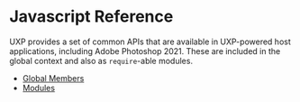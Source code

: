 # Javascript Reference

UXP provides a set of common APIs that are available in UXP-powered host applications, including Adobe Photoshop 2021. These are included in the global context and also as `require`-able modules.


* [Global Members](/uxp/reference-js/Global%20Members/)
* [Modules](/uxp/reference-js/Modules/)
